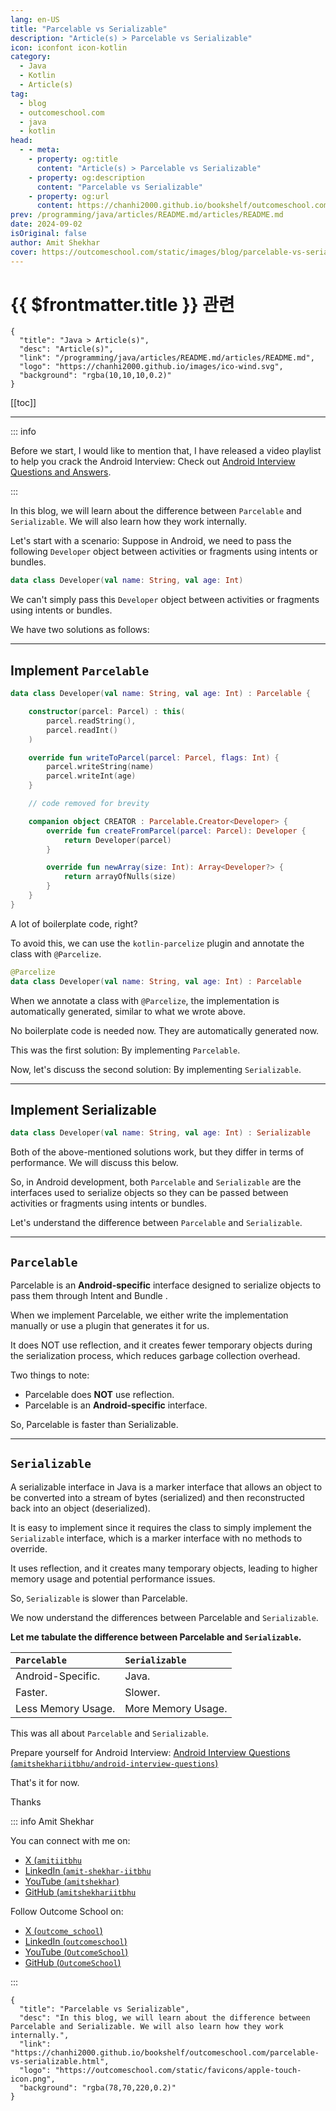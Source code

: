 ```yaml
---
lang: en-US
title: "Parcelable vs Serializable"
description: "Article(s) > Parcelable vs Serializable"
icon: iconfont icon-kotlin
category:
  - Java
  - Kotlin
  - Article(s)
tag:
  - blog
  - outcomeschool.com
  - java
  - kotlin
head:
  - - meta:
    - property: og:title
      content: "Article(s) > Parcelable vs Serializable"
    - property: og:description
      content: "Parcelable vs Serializable"
    - property: og:url
      content: https://chanhi2000.github.io/bookshelf/outcomeschool.com/parcelable-vs-serializable.html
prev: /programming/java/articles/README.md/articles/README.md
date: 2024-09-02
isOriginal: false
author: Amit Shekhar
cover: https://outcomeschool.com/static/images/blog/parcelable-vs-serializable.png
---
```


# {{ $frontmatter.title }} 관련

```component VPCard
{
  "title": "Java > Article(s)",
  "desc": "Article(s)",
  "link": "/programming/java/articles/README.md/articles/README.md",
  "logo": "https://chanhi2000.github.io/images/ico-wind.svg",
  "background": "rgba(10,10,10,0.2)"
}
```

[[toc]]

---

<SiteInfo
  name="Parcelable vs Serializable"
  desc="In this blog, we will learn about the difference between Parcelable and Serializable. We will also learn how they work internally."
  url="https://outcomeschool.com/parcelable-vs-serializable"
  logo="https://outcomeschool.com/static/favicons/apple-touch-icon.png"
  preview="https://outcomeschool.com/static/images/blog/parcelable-vs-serializable.png"/>

::: info

Before we start, I would like to mention that, I have released a video playlist to help you crack the Android Interview: Check out [<VPIcon icon="fa-brands fa-youtube"/>Android Interview Questions and Answers](https://youtube.com/playlist?list=PL_I3TGB7aK6jNBMZkw3FYdJXyf7quHdI8).

:::

In this blog, we will learn about the difference between `Parcelable` and `Serializable`. We will also learn how they work internally.

Let's start with a scenario: Suppose in Android, we need to pass the following `Developer` object between activities or fragments using intents or bundles.

```kotlin
data class Developer(val name: String, val age: Int)
```

We can't simply pass this `Developer` object between activities or fragments using intents or bundles.

We have two solutions as follows:

---

## Implement `Parcelable`

```kotlin
data class Developer(val name: String, val age: Int) : Parcelable {

    constructor(parcel: Parcel) : this(
        parcel.readString(),
        parcel.readInt()
    )

    override fun writeToParcel(parcel: Parcel, flags: Int) {
        parcel.writeString(name)
        parcel.writeInt(age)
    }

    // code removed for brevity

    companion object CREATOR : Parcelable.Creator<Developer> {
        override fun createFromParcel(parcel: Parcel): Developer {
            return Developer(parcel)
        }

        override fun newArray(size: Int): Array<Developer?> {
            return arrayOfNulls(size)
        }
    }
}
```

A lot of boilerplate code, right?

To avoid this, we can use the `kotlin-parcelize` plugin and annotate the class with `@Parcelize`.

```kotlin
@Parcelize
data class Developer(val name: String, val age: Int) : Parcelable
```

When we annotate a class with `@Parcelize`, the implementation is automatically generated, similar to what we wrote above.

No boilerplate code is needed now. They are automatically generated now.

This was the first solution: By implementing `Parcelable`.

Now, let's discuss the second solution: By implementing `Serializable`.

---

## Implement Serializable

```kotlin
data class Developer(val name: String, val age: Int) : Serializable
```

Both of the above-mentioned solutions work, but they differ in terms of performance. We will discuss this below.

So, in Android development, both `Parcelable` and `Serializable` are the interfaces used to serialize objects so they can be passed between activities or fragments using intents or bundles.

Let's understand the difference between `Parcelable` and `Serializable`.

---

## `Parcelable`

Parcelable is an **Android-specific** interface designed to serialize objects to pass them through Intent and Bundle .

When we implement Parcelable, we either write the implementation manually or use a plugin that generates it for us.

It does NOT use reflection, and it creates fewer temporary objects during the serialization process, which reduces garbage collection overhead.

Two things to note:

- Parcelable does **NOT** use reflection.
- Parcelable is an **Android-specific** interface.

So, Parcelable is faster than Serializable.

---

## `Serializable`

A serializable interface in Java is a marker interface that allows an object to be converted into a stream of bytes (serialized) and then reconstructed back into an object (deserialized).

It is easy to implement since it requires the class to simply implement the `Serializable` interface, which is a marker interface with no methods to override.

It uses reflection, and it creates many temporary objects, leading to higher memory usage and potential performance issues.

So, `Serializable` is slower than Parcelable.

We now understand the differences between Parcelable and `Serializable`.

**Let me tabulate the difference between Parcelable and `Serializable`.**

| `Parcelable` | `Serializable` |
| :-- | :-- |
| Android-Specific. | Java. |
| Faster. | Slower. |
| Less Memory Usage. | More Memory Usage. |

This was all about `Parcelable` and `Serializable`.

Prepare yourself for Android Interview: [Android Interview Questions (<VPIcon icon="iconfont icon-github"/>`amitshekhariitbhu/android-interview-questions`)](https://github.com/amitshekhariitbhu/android-interview-questions)

<SiteInfo
  name="amitshekhariitbhu/android-interview-questions"
  desc="Your Cheat Sheet For Android Interview - Android Interview Questions and Answers"
  url="https://github.com/amitshekhariitbhu/android-interview-questions/"
  logo="https://github.githubassets.com/favicons/favicon-dark.svg"
  preview="https://repository-images.githubusercontent.com/96704265/3a1039a7-29ee-425d-b4ea-53fcff2c1db7"/>

That's it for now.

Thanks

::: info Amit Shekhar

You can connect with me on:

- [X (<VPIcon icon="fa-brands fa-x-twitter"/>`amitiitbhu`](https://twitter.com/amitiitbhu)
- [LinkedIn (<VPIcon icon="fa-brands fa-linkedin"/>`amit-shekhar-iitbhu`](https://linkedin.com/in/amit-shekhar-iitbhu)
- [YouTube (<VPIcon icon="fa-brands fa-youtube"/>`amitshekhar`)](https://youtube.com/@amitshekhar)
- [GitHub (<VPIcon icon="iconfont icon-github"/>`amitshekhariitbhu`](https://github.com/amitshekhariitbhu)

Follow Outcome School on:

- [X (<VPIcon icon="fa-brands fa-x-twitter"/>`outcome_school`)](https://twitter.com/outcome_school)
- [LinkedIn (<VPIcon icon="fa-brands fa-linkedin"/>`outcomeschool`)](https://linkedin.com/company/outcomeschool)
- [YouTube (<VPIcon icon="fa-brands fa-youtube"/>`OutcomeSchool`)](https://youtube.com/@OutcomeSchool)
- [GitHub (<VPIcon icon="iconfont icon-github"/>`OutcomeSchool`)](http://github.com/OutcomeSchool)

:::

<!-- TODO: add ARTICLE CARD -->
```component VPCard
{
  "title": "Parcelable vs Serializable",
  "desc": "In this blog, we will learn about the difference between Parcelable and Serializable. We will also learn how they work internally.",
  "link": "https://chanhi2000.github.io/bookshelf/outcomeschool.com/parcelable-vs-serializable.html",
  "logo": "https://outcomeschool.com/static/favicons/apple-touch-icon.png",
  "background": "rgba(78,70,220,0.2)"
}
```
